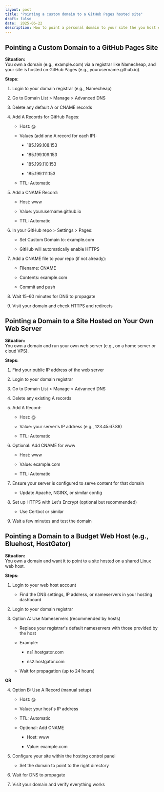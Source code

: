 ```yaml
---
layout: post
title: "Pointing a custom domain to a GitHub Pages hosted site"
draft: false
date:  2025-06-22
description: How to point a personal domain to your site the you host on GitHub pages.  Easy setup.  
---
```

 
## **Pointing a Custom Domain to a GitHub Pages Site**

**Situation:**  
 You own a domain (e.g., example.com) via a registrar like Namecheap, and your site is hosted on GitHub Pages (e.g., yourusername.github.io).

**Steps:**

1. Login to your domain registrar (e.g., Namecheap)

2. Go to Domain List \> Manage \> Advanced DNS

3. Delete any default A or CNAME records

4. Add A Records for GitHub Pages:

   * Host: @

   * Values (add one A record for each IP):

     * 185.199.108.153

     * 185.199.109.153

     * 185.199.110.153

     * 185.199.111.153

   * TTL: Automatic

5. Add a CNAME Record:

   * Host: www

   * Value: yourusername.github.io

   * TTL: Automatic

6. In your GitHub repo \> Settings \> Pages:

   * Set Custom Domain to: example.com

   * GitHub will automatically enable HTTPS

7. Add a CNAME file to your repo (if not already):

   * Filename: CNAME

   * Contents: example.com

   * Commit and push

8. Wait 15–60 minutes for DNS to propagate

9. Visit your domain and check HTTPS and redirects

## **Pointing a Domain to a Site Hosted on Your Own Web Server**

**Situation:**  
 You own a domain and run your own web server (e.g., on a home server or cloud VPS).

**Steps:**

1. Find your public IP address of the web server

2. Login to your domain registrar

3. Go to Domain List \> Manage \> Advanced DNS

4. Delete any existing A records

5. Add A Record:

   * Host: @

   * Value: your server's IP address (e.g., 123.45.67.89)

   * TTL: Automatic

6. Optional: Add CNAME for www

   * Host: www

   * Value: example.com

   * TTL: Automatic

7. Ensure your server is configured to serve content for that domain

   * Update Apache, NGINX, or similar config

8. Set up HTTPS with Let's Encrypt (optional but recommended)

   * Use Certbot or similar

9. Wait a few minutes and test the domain

## **Pointing a Domain to a Budget Web Host (e.g., Bluehost, HostGator)**

**Situation:**  
 You own a domain and want it to point to a site hosted on a shared Linux web host.

**Steps:**

1. Login to your web host account

   * Find the DNS settings, IP address, or nameservers in your hosting dashboard

2. Login to your domain registrar

3. Option A: Use Nameservers (recommended by hosts)

   * Replace your registrar's default nameservers with those provided by the host

   * Example:

     * ns1.hostgator.com

     * ns2.hostgator.com

   * Wait for propagation (up to 24 hours)

**OR**

4. Option B: Use A Record (manual setup)

   * Host: @

   * Value: your host's IP address

   * TTL: Automatic

   * Optional: Add CNAME

     * Host: www

     * Value: example.com

5. Configure your site within the hosting control panel

   * Set the domain to point to the right directory

6. Wait for DNS to propagate

7. Visit your domain and verify everything works

